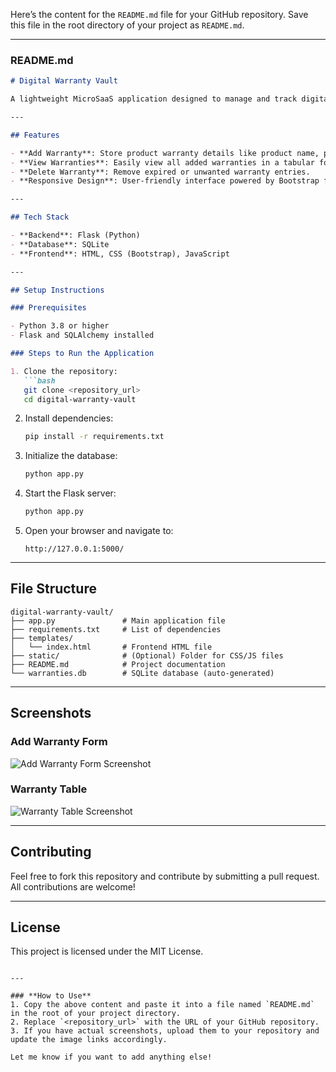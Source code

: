 Here’s the content for the `README.md` file for your GitHub repository. Save this file in the root directory of your project as `README.md`.

---

### **README.md**

```markdown
# Digital Warranty Vault

A lightweight MicroSaaS application designed to manage and track digital warranties. The app helps users securely store their product warranty details and provides insights into expiry dates. This project is ideal for individuals or small businesses looking for a simple and efficient warranty management tool.

---

## Features

- **Add Warranty**: Store product warranty details like product name, purchase date, and warranty period.
- **View Warranties**: Easily view all added warranties in a tabular format.
- **Delete Warranty**: Remove expired or unwanted warranty entries.
- **Responsive Design**: User-friendly interface powered by Bootstrap for optimal viewing across devices.

---

## Tech Stack

- **Backend**: Flask (Python)
- **Database**: SQLite
- **Frontend**: HTML, CSS (Bootstrap), JavaScript

---

## Setup Instructions

### Prerequisites

- Python 3.8 or higher
- Flask and SQLAlchemy installed

### Steps to Run the Application

1. Clone the repository:
   ```bash
   git clone <repository_url>
   cd digital-warranty-vault
   ```

2. Install dependencies:
   ```bash
   pip install -r requirements.txt
   ```

3. Initialize the database:
   ```bash
   python app.py
   ```

4. Start the Flask server:
   ```bash
   python app.py
   ```

5. Open your browser and navigate to:
   ```
   http://127.0.0.1:5000/
   ```

---

## File Structure

```
digital-warranty-vault/
├── app.py               # Main application file
├── requirements.txt     # List of dependencies
├── templates/
│   └── index.html       # Frontend HTML file
├── static/              # (Optional) Folder for CSS/JS files
├── README.md            # Project documentation
└── warranties.db        # SQLite database (auto-generated)
```

---

## Screenshots

### Add Warranty Form
![Add Warranty Form Screenshot](https://via.placeholder.com/600x300?text=Add+Warranty+Form)

### Warranty Table
![Warranty Table Screenshot](https://via.placeholder.com/600x300?text=Warranty+Table)

---

## Contributing

Feel free to fork this repository and contribute by submitting a pull request. All contributions are welcome!

---

## License

This project is licensed under the MIT License.
```

---

### **How to Use**
1. Copy the above content and paste it into a file named `README.md` in the root of your project directory.
2. Replace `<repository_url>` with the URL of your GitHub repository.
3. If you have actual screenshots, upload them to your repository and update the image links accordingly.

Let me know if you want to add anything else!
